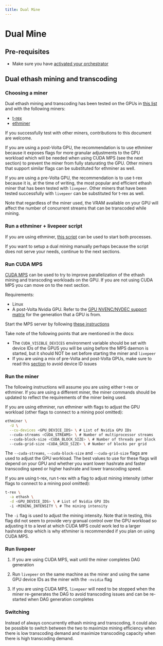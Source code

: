 ```yaml
---
title: Dual Mine
---
```


# Dual Mine

## Pre-requisites

- Make sure you have
  [activated your orchestrator](/video-miners/getting-started/activation)

## Dual ethash mining and transcoding

### Choosing a miner

Dual ethash mining and transcoding has been tested on the GPUs in
[this list](https://github.com/livepeer/wiki/blob/master/GPU-SUPPORT.md) and
with the following miners:

- [t-rex](https://github.com/trexminer/T-Rex)
- [ethminer](https://github.com/ethereum-mining/ethminer)

If you successfully test with other miners, contributions to this document are
welcome.

If you are using a post-Volta GPU, the recommendation is to use ethminer because
it exposes flags for more granular adjustments to the GPU workload which will be
needed when using CUDA MPS (see the next section) to prevent the miner from
fully staturating the GPU. Other miners that support similar flags can be
substituted for ethminer as well.

If you are using a pre-Volta GPU, the recommendation is to use t-rex because it
is, at the time of writing, the most popular and efficient ethash miner that has
been tested with `livepeer`. Other miners that have been tested successfully
with `livepeer` can be substituted for t-rex as well.

Note that regardless of the miner used, the VRAM available on your GPU will
affect the number of concurrent streams that can be transcoded while mining.

### Run a ethminer + livepeer script

If you are using ethminer,
[this script](https://github.com/livepeer/ethminer/blob/master/start.sh) can be
used to start both processes.

If you want to setup a dual mining manually perhaps because the script does not
serve your needs, continue to the next sections.

### Run CUDA MPS

[CUDA MPS](https://docs.nvidia.com/deploy/mps/index.html) can be used to try to
improve parallelization of the ethash mining and transcoding workloads on the
GPU. If you are not using CUDA MPS you can move on to the next section.

Requirements:

- Linux
- A post-Volta Nvidia GPU. Refer to the
  [GPU NVENC/NVDEC support matrix](https://developer.nvidia.com/video-encode-and-decode-gpu-support-matrix-new)
  for the generation that a GPU is from.

Start the MPS server by following
[these instructions](https://docs.nvidia.com/deploy/mps/index.html#topic_6_1_2)

Take note of the following points that are mentioned in the docs:

- The `CUDA_VISIBLE_DEVICES` environment variable should be set with device IDs
  of the GPUS you will be using before the MPS daemon is started, but it should
  NOT be set before starting the miner and `livepeer`
- If you are using a mix of pre-Volta and post-Volta GPUs, make sure to read
  this [section](https://docs.nvidia.com/deploy/mps/index.html#topic_3_3_4) to
  avoid device ID issues

### Run the miner

The following instructions will assume you are using either t-rex or ethminer.
If you are using a different miner, the miner commands should be updated to
reflect the requirements of the miner being used.

If you are using ethminer, run ethminer with flags to adjust the GPU workload
(other flags to connect to a mining pool omitted):

```bash
ethminer \
  -U \
  --cu-devices <GPU_DEVICE_IDS> \ # List of Nvidia GPU IDs
  --cuda-streams <CUDA_STREAMS> \ # Number of multiprocessor streams
  --cuda-block-size <CUDA_BLOCK_SIZE> \ # Number of threads per block
  --cuda-grid-size <CUDA_GRID_SIZE> \ # Number of blocks per grid
```

The `--cuda-streams`, `--cuda-block-size` and `--cuda-grid-size` flags are used
to adjust the GPU workload. The best values to use for these flags will depend
on your GPU and whether you want lower hashrate and faster transcoding speed or
higher hashrate and lower transcoding speed.

If you are using t-rex, run t-rex with a flag to adjust mining intensity (other
flags to connect to a mining pool omitted):

```bash
t-rex \
  -a ethash \
  -d <GPU_DEVICE_IDS> \ # List of Nvidia GPU IDs
  -i <MINING_INTENSITY \ # The mining intensity
```

The `-i` flag is used to adjust the mining intensity. Note that in testing, this
flag did not seem to provide very granual control over the GPU workload so
adjusting it to a level at which CUDA MPS could work led to a larger hashrate
drop which is why ethminer is recommended if you plan on using CUDA MPS.

### Run livepeer

1. If you are using CUDA MPS, wait until the miner completes DAG generation

2. Run `livepeer` on the same machine as the miner and using the same GPU device
   IDs as the miner with the `-nvidia` flag

3. If you are using CUDA MPS, `livepeer` will need to be stopped when the miner
   re-generates the DAG to avoid transcoding issues and can be re-started when
   DAG generation completes

### Switching

Instead of always concurrently ethash mining and transcoding, it could also be
possible to switch between the two to maximize mining efficiency when there is
low transcoding demand and maximize transcoding capacity when there is high
transcoding demand.
